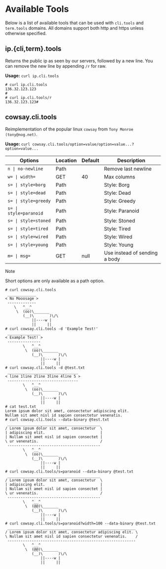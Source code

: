 # Available Tools

Below is a list of available tools that can be used with `cli.tools` and
`term.tools` domains. All domains support both http and https unless otherwise
specified.

## ip.{cli,term}.tools

Returns the public ip as seen by our servers, followed by a
new line. You can remove the new line by appending `/r` for raw.

**Usage:** `curl ip.cli.tools`

```
# curl ip.cli.tools
136.32.123.123
#
# curl ip.cli.tools/r
136.32.123.123# 
```

## cowsay.cli.tools

Reimplementation of the popular linux `cowsay` from `Tony Monroe (tony@nog.net)`.

**Usage:** `curl cowsay.cli.tools/option=value/option=value...?option=value...`

| Options                | Location | Default | Description                   |
|------------------------|----------|---------|-------------------------------|
| `n \| no-newline`      | Path     |         | Remove last newline           |
| `w= \| width=`         | GET      | 40      | Max columns                   |
| `s= \| style=borg`     | Path     |         | Style: Borg                   |
| `s= \| style=dead`     | Path     |         | Style: Dead                   |
| `s= \| style=greedy`   | Path     |         | Style: Greedy                 |
| `s= \| style=paranoid` | Path     |         | Style: Paranoid               |
| `s= \| style=stoned`   | Path     |         | Style: Stoned                 |
| `s= \| style=tired`    | Path     |         | Style: Tired                  |
| `s= \| style=wired`    | Path     |         | Style: Wired                  |
| `s= \| style=young`    | Path     |         | Style: Young                  |
| `m= \| msg=`           | GET      | null    | Use instead of sending a body |

> [!note]
> Short options are only available as a path option.

```
# curl cowsay.cli.tools
 _____________
< No Mooosage >
 -------------
    \   ^__^
     \  (oo)\_______
        (__)\       )\/\
            ||----w |
            ||     ||
# curl cowsay.cli.tools -d 'Example Test!'
 _______________
< Example Test! >
 ---------------
        \   ^__^
         \  (oo)\_______
            (__)\       )\/\
                ||----w |
                ||     ||
# curl cowsay.cli.tools -d @test.txt
 ________________________________
< line 1line 2line 3line 4line 5 >
 --------------------------------
        \   ^__^
         \  (oo)\_______
            (__)\       )\/\
                ||----w |
                ||     ||
# cat test.txt
Lorem ipsum dolor sit amet, consectetur adipiscing elit.
Nullam sit amet nisl id sapien consectetur venenatis.
# curl cowsay.cli.tools --data-binary @test.txt
 __________________________________________
/ Lorem ipsum dolor sit amet, consectetur  \
| adipiscing elit.                         |
| Nullam sit amet nisl id sapien consectet |
\ ur venenatis.                            /
 ------------------------------------------
        \   ^__^
         \  (oo)\_______
            (__)\       )\/\
                ||----w |
                ||     ||
# curl cowsay.cli.tools/s=paranoid --data-binary @test.txt
 __________________________________________
/ Lorem ipsum dolor sit amet, consectetur  \
| adipiscing elit.                         |
| Nullam sit amet nisl id sapien consectet |
\ ur venenatis.                            /
 ------------------------------------------
        \   ^__^
         \  (@@)\_______
            (__)\       )\/\
                ||----w |
                ||     ||
# curl cowsay.cli.tools/s=paranoid?width=100 --data-binary @test.txt
 __________________________________________________________
/ Lorem ipsum dolor sit amet, consectetur adipiscing elit. \
\ Nullam sit amet nisl id sapien consectetur venenatis.    /
 ----------------------------------------------------------
        \   ^__^
         \  (@@)\_______
            (__)\       )\/\
                ||----w |
                ||     ||
```
